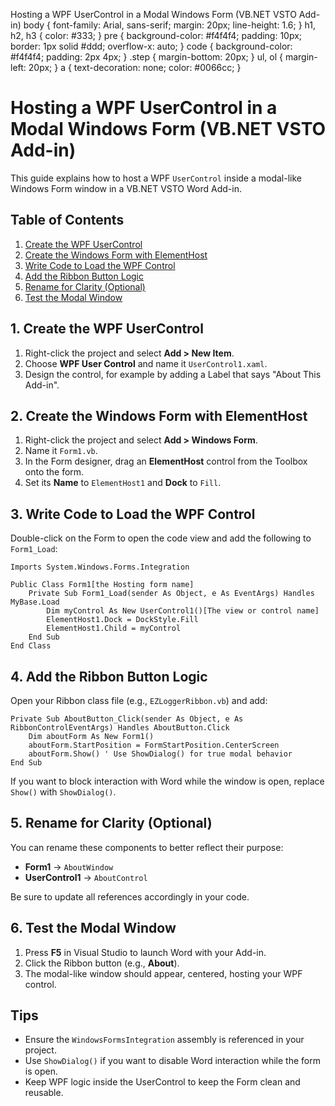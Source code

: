  Hosting a WPF UserControl in a Modal Windows Form (VB.NET VSTO Add-in) body { font-family: Arial, sans-serif; margin: 20px; line-height: 1.6; } h1, h2, h3 { color: #333; } pre { background-color: #f4f4f4; padding: 10px; border: 1px solid #ddd; overflow-x: auto; } code { background-color: #f4f4f4; padding: 2px 4px; } .step { margin-bottom: 20px; } ul, ol { margin-left: 20px; } a { text-decoration: none; color: #0066cc; }

Hosting a WPF UserControl in a Modal Windows Form (VB.NET VSTO Add-in)
======================================================================

This guide explains how to host a WPF `UserControl` inside a modal-like Windows Form window in a VB.NET VSTO Word Add-in.

Table of Contents
-----------------

1.  [Create the WPF UserControl](#create-usercontrol)
2.  [Create the Windows Form with ElementHost](#create-form)
3.  [Write Code to Load the WPF Control](#form-logic)
4.  [Add the Ribbon Button Logic](#ribbon-code)
5.  [Rename for Clarity (Optional)](#optional-names)
6.  [Test the Modal Window](#testing)

1\. Create the WPF UserControl
------------------------------

1.  Right-click the project and select **Add > New Item**.
2.  Choose **WPF User Control** and name it `UserControl1.xaml`.
3.  Design the control, for example by adding a Label that says "About This Add-in".

2\. Create the Windows Form with ElementHost
--------------------------------------------

1.  Right-click the project and select **Add > Windows Form**.
2.  Name it `Form1.vb`.
3.  In the Form designer, drag an **ElementHost** control from the Toolbox onto the form.
4.  Set its **Name** to `ElementHost1` and **Dock** to `Fill`.

3\. Write Code to Load the WPF Control
--------------------------------------

Double-click on the Form to open the code view and add the following to `Form1_Load`:

    Imports System.Windows.Forms.Integration

    Public Class Form1[the Hosting form name]
        Private Sub Form1_Load(sender As Object, e As EventArgs) Handles MyBase.Load
            Dim myControl As New UserControl1()[The view or control name]
            ElementHost1.Dock = DockStyle.Fill
            ElementHost1.Child = myControl
        End Sub
    End Class

4\. Add the Ribbon Button Logic
-------------------------------

Open your Ribbon class file (e.g., `EZLoggerRibbon.vb`) and add:

    Private Sub AboutButton_Click(sender As Object, e As RibbonControlEventArgs) Handles AboutButton.Click
        Dim aboutForm As New Form1()
        aboutForm.StartPosition = FormStartPosition.CenterScreen
        aboutForm.Show() ' Use ShowDialog() for true modal behavior
    End Sub

If you want to block interaction with Word while the window is open, replace `Show()` with `ShowDialog()`.

5\. Rename for Clarity (Optional)
---------------------------------

You can rename these components to better reflect their purpose:

*   **Form1** → `AboutWindow`
*   **UserControl1** → `AboutControl`

Be sure to update all references accordingly in your code.

6\. Test the Modal Window
-------------------------

1.  Press **F5** in Visual Studio to launch Word with your Add-in.
2.  Click the Ribbon button (e.g., **About**).
3.  The modal-like window should appear, centered, hosting your WPF control.

Tips
----

*   Ensure the `WindowsFormsIntegration` assembly is referenced in your project.
*   Use `ShowDialog()` if you want to disable Word interaction while the form is open.
*   Keep WPF logic inside the UserControl to keep the Form clean and reusable.

<!-- @nested-tags:wpf-user-control -->